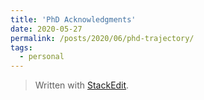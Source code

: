 ```yaml
---
title: 'PhD Acknowledgments'
date: 2020-05-27
permalink: /posts/2020/06/phd-trajectory/
tags:
  - personal
---
```



> Written with [StackEdit](https://stackedit.io/).
<!--stackedit_data:
eyJoaXN0b3J5IjpbLTE1NjEzMDc5OV19
-->
